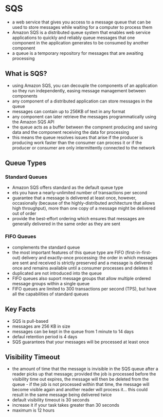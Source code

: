 # SQS
- a web service that gives you access to a message queue that can be used to store messages while waiting for a computer to process them
- Amazon SQS is a distributed queue system that enables web service applications to quickly and reliably queue messages that one component in the application generates to be consumed by another component
- a queue is a temporary repository for messages that are awaiting processing

## What is SQS?
- using Amazon SQS, you can decouple the components of an application so they run independently, easing message management between components
- any component of a distributed application can store messages in the queue
- messages can contain up to 256KB of text in any format
- any component can later retrieve the messages programmatically using the Amazon SQS API
- the queue acts as a buffer between the compnent producing and saving data and the component receiving the data for processing
- this means the queue resolves issues that arise if the producer is producing work faster than the consumer can process it or if the producer or consumer are only intermittently connected to the network

## Queue Types

### Standard Queues
- Amazon SQS offers standard as the default queue type
- ets you have a nearly-unlimited number of transactions per second
- guarantee that a message is delivered at least once, however, occasionally (because of the highly-distributed architecture that allows high throughput), more than one copy of a message might be delivered out of order
- provide the best-effort ordering which ensures that messages are generally delivered in the same order as they are sent

### FIFO Queues
- complements the standard queue
- the most important features of this queue type are FIFO (first-in-first-out) delivery and exactly-once processing: the order in which messages are sent and received is strictly preserved and a message is delivered once and remains available until a consumer processes and deletes it
- duplicated are not introduced into the queue
- FIFO queues also suport message groups that allow multiple ordered message groups within a single queue
- FIFO queues are limited to 300 transactions per second (TPS), but have all the capabilities of standard queues

## Key Facts
- SQS is pull-based
- messages are 256 KB in size
- messages can be kept in the queue from 1 minute to 14 days
- defaul retention period is 4 days
- SQS guarantees that your messages will be processed at least once

## Visibility Timeout
- the amount of time that the message is invisible in the SQS queue after a reader picks up that message; provided the job is processed before the visibility time out expires, the message will then be deleted from the queue - if the job is not processed within that time, the message will become visible again and another reader will process it... this could result in the same message being delivered twice
- default visibility timeout is 30 seconds
- increase it if your task takes greater than 30 seconds
- maximum is 12 hours